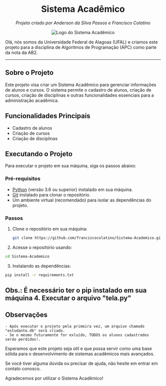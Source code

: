 <h1 align="center"> Sistema Acadêmico </h1>
<p align="center">
  <em>Projeto criado por Anderson da Silva Passos e Francisco Colatino</em>
</p>

<p align="center">
  <img src="https://encrypted-tbn2.gstatic.com/images?q=tbn:ANd9GcQpP7EwzsfKrdwxBIpCBE2Nb5YjYFTLYAY4DX_9dBRZST-5oZ-M" alt="Logo do Sistema Acadêmico">
</p>

Olá, nós somos da Universidade Federal de Alagoas (UFAL) e criamos este projeto para a disciplina de Algoritmos de Programação (APC) como parte da nota da AB2.

---

## Sobre o Projeto

Este projeto visa criar um Sistema Acadêmico para gerenciar informações de alunos e cursos. O sistema permite o cadastro de alunos, criação de cursos, criação de disciplinas e outras funcionalidades essenciais para a administração acadêmica.

## Funcionalidades Principais

- Cadastro de alunos
- Criação de cursos
- Criação de disciplinas

## Executando o Projeto

Para executar o projeto em sua máquina, siga os passos abaixo:

### Pré-requisitos

- [Python](https://www.python.org/) (versão 3.6 ou superior) instalado em sua máquina.
- [Git](https://git-scm.com/) instalado para clonar o repositório.
- Um ambiente virtual (recomendado) para isolar as dependências do projeto.

### Passos

1. Clone o repositório em sua máquina:
   ```bash
   git clone https://github.com/franciscocolatino/Sistema-Academico.git

2. Acesse o repositório usando:
  ```bash
  cd Sistema-Academico
  ```
3. Instalando as dependências:
  ```bash
  pip install -r requirements.txt
  ```
  Obs.: É necessário ter o pip instalado em sua máquina
4. Executar o arquivo "tela.py"
------------------------------------------------------------------------------------------------

## Observações
    - Após executar o projeto pela primeira vez, um arquivo chamado "estudante.db" será criado.
    - Se o mesmo futuramente for exluído, TODOS os alunos cadastrados seráo perdidos!.

Esperamos que este projeto seja útil e que possa servir como uma base sólida para o desenvolvimento de sistemas acadêmicos mais avançados.

Se você tiver alguma dúvida ou precisar de ajuda, não hesite em entrar em contato conosco.

Agradecemos por utilizar o Sistema Acadêmico!
